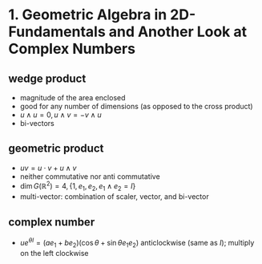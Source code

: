 # 1. Geometric Algebra in 2D-Fundamentals and Another Look at Complex Numbers

## wedge product

- magnitude of the area enclosed
- good for any number of dimensions (as opposed to the cross product)
- $u\wedge u=0,u\wedge v=-v\wedge u$
- bi-vectors

## geometric product

- $uv=u\cdot v+u\wedge v$
- neither commutative nor anti commutative
- $\dim G(\mathbb{R}^2)=4,\{1,e_1,e_2,e_1\wedge e_2=I\}$
- multi-vector: combination of scaler, vector, and bi-vector

## complex number

- $ue^{\theta I}=(ae_1+be_2)(\cos\theta +\sin\theta e_1e_2)$ anticlockwise (same as $I$); multiply on the left clockwise